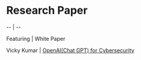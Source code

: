 # Research Paper 

-- | --

Featuring | White Paper 

Vicky Kumar | [OpenAI(Chat GPT) for Cybersecurity](https://docs.google.com/document/d/1a-MMCuzB2DzIK6zV449YWuQXqLfqZAdBb10EwJjaZNU/view?usp=drivesdk)
